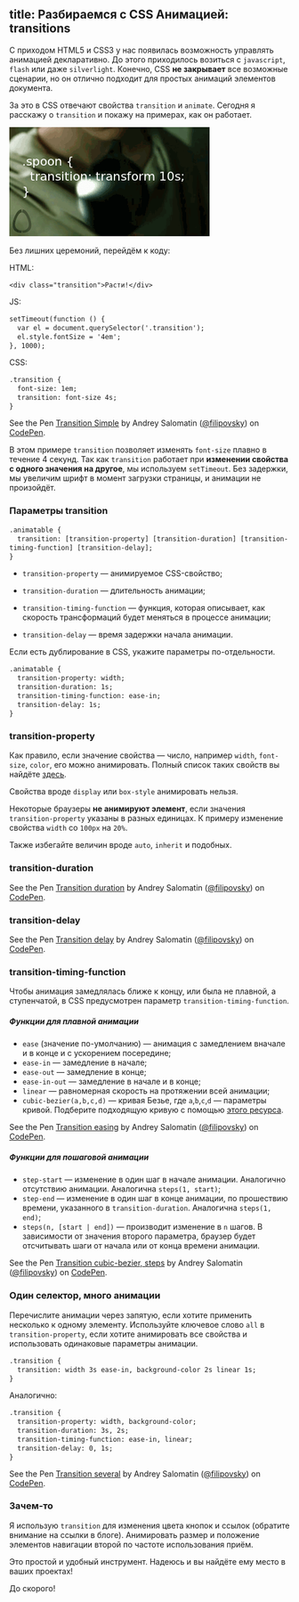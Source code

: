 title: Разбираемся с CSS Анимацией: transitions
---

С приходом HTML5 и CSS3 у нас появилась возможность управлять анимацией
декларативно. До этого приходилось возиться с `javascript`, `flash` или
даже `silverlight`. Конечно, CSS **не закрывает** все возможные сценарии,
но он отлично подходит для простых анимаций элементов документа.

За это в CSS отвечают свойства `transition` и `animate`. Сегодня я
расскажу о `transition` и покажу на примерах, как он работает.

![Spoon][spoon-img]

Без лишних церемоний, перейдём к коду:

HTML:

    <div class="transition">Расти!</div>

JS:

    setTimeout(function () {
      var el = document.querySelector('.transition');
      el.style.fontSize = '4em';
    }, 1000);

CSS:

    .transition {
      font-size: 1em;
      transition: font-size 4s;
    }

<p data-height="200" data-theme-id="4356" data-slug-hash="lkAdB" data-default-tab="result" class='codepen'>See the Pen <a href='http://codepen.io/filipovsky/pen/lkAdB'>Transition Simple</a> by Andrey Salomatin (<a href='http://codepen.io/filipovsky'>@filipovsky</a>) on <a href='http://codepen.io'>CodePen</a>.</p>

В этом примере `transition` позволяет изменять `font-size` плавно в
течение 4 секунд. Так как `transition` работает при **изменении свойства с
одного значения на другое**, мы используем `setTimeout`. Без задержки, мы
увеличим шрифт в момент загрузки страницы, и анимации не произойдёт.

### Параметры transition

    .animatable {
      transition: [transition-property] [transition-duration] [transition-timing-function] [transition-delay];
    }

  * `transition-property` &mdash; анимируемое CSS-свойство;

  * `transition-duration` &mdash; длительность анимации;

  * `transition-timing-function` &mdash; функция, которая описывает, как
    скорость трансформаций будет меняться в процессе анимации;

  * `transition-delay` &mdash; время задержки начала анимации.

Если есть дублирование в CSS, укажите параметры по-отдельности.

    .animatable {
      transition-property: width;
      transition-duration: 1s;
      transition-timing-function: ease-in;
      transition-delay: 1s;
    }

### transition-property

Как правило, если значение свойства &mdash; число, например `width`,
`font-size`, `color`, его можно анимировать. Полный список таких свойств
вы найдёте [здесь][animatable-props].

Свойства вроде `display` или `box-style` анимировать нельзя.

Некоторые браузеры **не анимируют элемент**, если значения
`transition-property` указаны в разных единицах. К примеру изменение
свойства `width` со `100px` на `20%`.

Также избегайте величин вроде `auto`, `inherit` и подобных.

### transition-duration

<p data-height="334" data-theme-id="4356" data-slug-hash="gdjzp" data-default-tab="result" class='codepen'>See the Pen <a href='http://codepen.io/filipovsky/pen/gdjzp'>Transition duration</a> by Andrey Salomatin (<a href='http://codepen.io/filipovsky'>@filipovsky</a>) on <a href='http://codepen.io'>CodePen</a>.</p>

### transition-delay

<p data-height="355" data-theme-id="4356" data-slug-hash="fdKEp" data-default-tab="result" class='codepen'>See the Pen <a href='http://codepen.io/filipovsky/pen/fdKEp'>Transition delay</a> by Andrey Salomatin (<a href='http://codepen.io/filipovsky'>@filipovsky</a>) on <a href='http://codepen.io'>CodePen</a>.</p>

### transition-timing-function

Чтобы анимация замедлялась ближе к концу, или была не плавной, а
ступенчатой, в CSS предусмотрен параметр `transition-timing-function`.

##### Функции для плавной анимации

  * `ease` (значение по-умолчанию) &mdash; анимация с замедлением вначале
    и в конце и с ускорением посередине;
  * `ease-in` &mdash; замедление в начале;
  * `ease-out` &mdash; замедление в конце;
  * `ease-in-out` &mdash; замедление в начале и в конце;
  * `linear` &mdash; равномерная скорость на протяжении всей анимации;
  * `cubic-bezier(a,b,c,d)` &mdash; кривая Безье, где `a`,`b`,`c`,`d`
    &mdash; параметры кривой. Подберите подходящую кривую с помощью [этого
    ресурса][cubic-bezier].

<p data-height="388" data-theme-id="4356" data-slug-hash="Ayfdc" data-default-tab="result" class='codepen'>See the Pen <a href='http://codepen.io/filipovsky/pen/Ayfdc'>Transition easing</a> by Andrey Salomatin (<a href='http://codepen.io/filipovsky'>@filipovsky</a>) on <a href='http://codepen.io'>CodePen</a>.</p>

##### Функции для пошаговой анимации

  * `step-start` &mdash; изменение в один шаг в начале анимации. Аналогично
    отсутствию анимации. Аналогична `steps(1, start)`;
  * `step-end` &mdash; изменение в один шаг в конце анимации, по
    прошествию времени, указанного в `transition-duration`. Аналогична
    `steps(1, end)`;
  * `steps(n, [start | end])` &mdash; производит изменение в `n` шагов. В
    зависимости от значения второго параметра, браузер будет отсчитывать
    шаги от начала или от конца времени анимации.

<p data-height="431" data-theme-id="4356" data-slug-hash="oKkFl" data-default-tab="result" class='codepen'>See the Pen <a href='http://codepen.io/filipovsky/pen/oKkFl'>Transition cubic-bezier, steps</a> by Andrey Salomatin (<a href='http://codepen.io/filipovsky'>@filipovsky</a>) on <a href='http://codepen.io'>CodePen</a>.</p>

### Один селектор, много анимации

Перечислите анимации через запятую, если хотите применить несколько к
одному элементу. Используйте ключевое слово `all` в `transition-property`,
если хотите анимировать все свойства и использовать одинаковые параметры
анимации.

    .transition {
      transition: width 3s ease-in, background-color 2s linear 1s;
    }

Аналогично:

    .transition {
      transition-property: width, background-color;
      transition-duration: 3s, 2s;
      transition-timing-function: ease-in, linear;
      transition-delay: 0, 1s;
    }

<p data-height="350" data-theme-id="4356" data-slug-hash="mEKvh" data-default-tab="result" class='codepen'>See the Pen <a href='http://codepen.io/filipovsky/pen/mEKvh'>Transition several</a> by Andrey Salomatin (<a href='http://codepen.io/filipovsky'>@filipovsky</a>) on <a href='http://codepen.io'>CodePen</a>.</p>

### Зачем-то

Я использую `transition` для изменения цвета кнопок и ссылок (обратите
внимание на ссылки в блоге). Анимировать размер и положение элементов
навигации второй по частоте использования приём.

Это простой и удобный инструмент. Надеюсь и вы найдёте ему место в ваших
проектах!

До скорого!

[animatable-props]: http://www.w3.org/TR/css3-transitions/#animatable-properties
[cubic-bezier]: http://cubic-bezier.com/

[spoon-img]: resources/images/spoon-transition.gif
